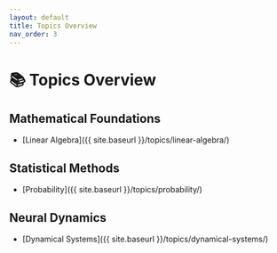 ```yaml
---
layout: default
title: Topics Overview
nav_order: 3
---
```


# 📚 Topics Overview

## Mathematical Foundations
- [Linear Algebra]({{ site.baseurl }}/topics/linear-algebra/)

## Statistical Methods
- [Probability]({{ site.baseurl }}/topics/probability/)

## Neural Dynamics
- [Dynamical Systems]({{ site.baseurl }}/topics/dynamical-systems/)